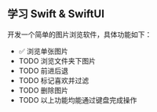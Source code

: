 ## 学习 Swift & SwiftUI

开发一个简单的图片浏览软件，具体功能如下：

- ✅ 浏览单张图片
- TODO 浏览文件夹下图片
- TODO 前进后退
- TODO 标记喜欢并过滤
- TODO 删除图片
- TODO 以上功能均能通过键盘完成操作
